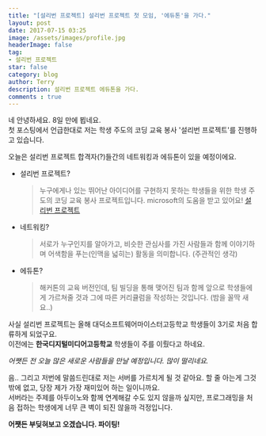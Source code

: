 ```yaml
---
title: "[설리번 프로젝트] 설리번 프로젝트 첫 모임, '에듀톤'을 가다."
layout: post
date: 2017-07-15 03:25
image: /assets/images/profile.jpg
headerImage: false
tag:
- 설리번 프로젝트
star: false
category: blog
author: Terry
description: 설리번 프로젝트 에듀톤을 가다.
comments : true
---
```


네 안녕하세요. 8일 만에 뵙네요.  
첫 포스팅에서 언급한대로 저는 학생 주도의 코딩 교육 봉사 '설리번 프로젝트'를 진행하고 있습니다.  

오늘은 설리번 프로젝트 합격자(?)들간의 네트워킹과 에듀톤이 있을 예정이에요.  

- 설리번 프로젝트?
    > 누구에게나 있는 뛰어난 아이디어를 구현하지 못하는 학생들을 위한 학생 주도의 코딩 교육 봉사 프로젝트입니다. microsoft의 도움을 받고 있어요! [설리번 프로젝트](http://sullivanproject.in/)
- 네트워킹?
    > 서로가 누구인지를 알아가고, 비슷한 관심사를 가진 사람들과 함께 이야기하며 어색함을 푸는(인맥을 넓히는) 활동을 의미합니다. (주관적인 생각)  
- 에듀톤?
    > 해커톤의 교육 버전인데, 팀 빌딩을 통해 맺어진 팀과 함께 앞으로 학생들에게 가르쳐줄 것과 그에 따른 커리큘럼을 작성하는 것입니다. (밤을 꼴딱 새요..)  
  
사실 설리번 프로젝트는 올해 대덕소프트웨어마이스터고등학교 학생들이 3기로 처음 합류하게 되었구요.  
이전에는 **한국디지털미디어고등학교** 학생들이 주를 이뤘다고 하네요.  
  
_어쨋든 전 오늘 많은 새로운 사람들을 만날 예정입니다. 많이 떨리네요._  
  
음.. 그리고 저번에 말씀드린대로 저는 서버를 가르치게 될 것 같아요. 할 줄 아는게 그것밖에 없고, 당장 제가 가장 재미있어 하는 일이니까요.  
서버라는 주제를 아두이노와 함께 연계해갈 수도 있지 않을까 싶지만, 프로그래밍을 처음 접하는 학생에게 너무 큰 벽이 되진 않을까 걱정입니다.  
  
**어쨋든 부딪혀보고 오겠습니다. 파이팅!**
